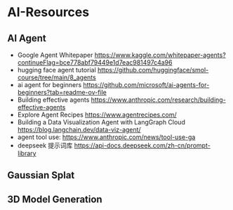 # AI-Resources

## AI Agent
* Google Agent Whitepaper  https://www.kaggle.com/whitepaper-agents?continueFlag=bce778abf79449e1d7eac981497c4a96
* hugging face agent tutorial  https://github.com/huggingface/smol-course/tree/main/8_agents
* ai agent for beginners https://github.com/microsoft/ai-agents-for-beginners?tab=readme-ov-file
* Building effective agents  https://www.anthropic.com/research/building-effective-agents
* Explore Agent Recipes  https://www.agentrecipes.com/
* Building a Data Visualization Agent with LangGraph Cloud   https://blog.langchain.dev/data-viz-agent/
* agent tool use: https://www.anthropic.com/news/tool-use-ga
* deepseek 提示词库 https://api-docs.deepseek.com/zh-cn/prompt-library

## Gaussian Splat

## 3D Model Generation

